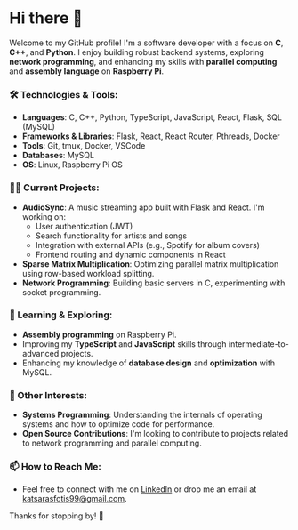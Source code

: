 
# Hi there 👋

Welcome to my GitHub profile! I'm a software developer with a focus on **C**, **C++**, and **Python**. I enjoy building robust backend systems, exploring **network programming**, and enhancing my skills with **parallel computing** and **assembly language** on **Raspberry Pi**.

### 🛠️ Technologies & Tools:
- **Languages**: C, C++, Python, TypeScript, JavaScript, React, Flask, SQL (MySQL)
- **Frameworks & Libraries**: Flask, React, React Router, Pthreads, Docker
- **Tools**: Git, tmux, Docker, VSCode
- **Databases**: MySQL
- **OS**: Linux, Raspberry Pi OS

### 👨‍💻 Current Projects:
- **AudioSync**: A music streaming app built with Flask and React. I'm working on:
  - User authentication (JWT)
  - Search functionality for artists and songs
  - Integration with external APIs (e.g., Spotify for album covers)
  - Frontend routing and dynamic components in React
- **Sparse Matrix Multiplication**: Optimizing parallel matrix multiplication using row-based workload splitting.
- **Network Programming**: Building basic servers in C, experimenting with socket programming.

### 🌱 Learning & Exploring:
- **Assembly programming** on Raspberry Pi.
- Improving my **TypeScript** and **JavaScript** skills through intermediate-to-advanced projects.
- Enhancing my knowledge of **database design** and **optimization** with MySQL.

### 🧠 Other Interests:
- **Systems Programming**: Understanding the internals of operating systems and how to optimize code for performance.
- **Open Source Contributions**: I'm looking to contribute to projects related to network programming and parallel computing.

### 📫 How to Reach Me:
- Feel free to connect with me on [LinkedIn](https://www.linkedin.com/in/fotis-katsaras-8a704726b) or drop me an email at [katsarasfotis99@gmail.com](mailto:katsarasfotis99@gmail.com).

Thanks for stopping by! 🚀

